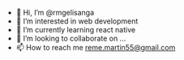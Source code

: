 - 👋 Hi, I’m @rmgelisanga
- 👀 I’m interested in web development
- 🌱 I’m currently learning react native
- 💞️ I’m looking to collaborate on ...
- 📫 How to reach me reme.martin55@gmail.com

<!---
rmgelisanga/rmgelisanga is a ✨ special ✨ repository because its `README.md` (this file) appears on your GitHub profile.
You can click the Preview link to take a look at your changes.
--->
